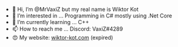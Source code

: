 - 👋 Hi, I’m @MrVaxiZ but my real name is Wiktor Kot                                                                                                                                                                                                                                                                                                                                                                          
- 👀 I’m interested in ... Programming in C# mostly using .Net Core 
- 🌱 I’m currently learning ... C++
- 📫 How to reach me ... Discord: VaxiZ#4289 
- :heart_eyes: My website: [wiktor-kot.com](https://wiktor-kot.com/) (expired)
 
